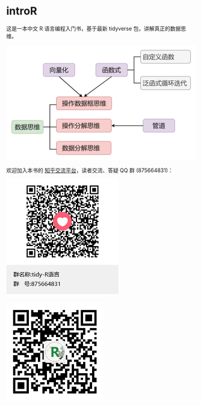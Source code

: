 # introR

这是一本中文 R 语言编程入门书，基于最新 tidyverse 包，讲解真正的数据思维。

<img src="images\tidy-R-data-thinking.png" alt="tidy-R-data-thinking" style="zoom:80%;" />

欢迎加入本书的 [知乎交流平台](https://zhuanlan.zhihu.com/p/198185888)，读者交流、答疑 QQ 群 (875664831)：

![R-tidy QQ群](images/tidy-R-QQ.png)

![R语言与数学建模-公众号](\images\tidy-R-wechat.jpg)
